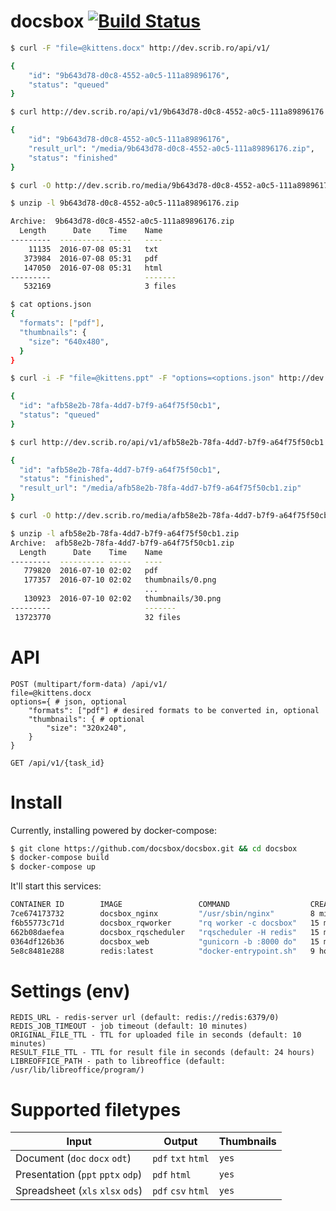 # docsbox [![Build Status](https://travis-ci.org/docsbox/docsbox.svg?branch=master)](https://travis-ci.org/docsbox/docsbox)

```bash
$ curl -F "file=@kittens.docx" http://dev.scrib.ro/api/v1/

{
    "id": "9b643d78-d0c8-4552-a0c5-111a89896176",
    "status": "queued"
}

$ curl http://dev.scrib.ro/api/v1/9b643d78-d0c8-4552-a0c5-111a89896176

{
    "id": "9b643d78-d0c8-4552-a0c5-111a89896176",
    "result_url": "/media/9b643d78-d0c8-4552-a0c5-111a89896176.zip",
    "status": "finished"
}

$ curl -O http://dev.scrib.ro/media/9b643d78-d0c8-4552-a0c5-111a89896176.zip

$ unzip -l 9b643d78-d0c8-4552-a0c5-111a89896176.zip 

Archive:  9b643d78-d0c8-4552-a0c5-111a89896176.zip
  Length      Date    Time    Name
---------  ---------- -----   ----
    11135  2016-07-08 05:31   txt
   373984  2016-07-08 05:31   pdf
   147050  2016-07-08 05:31   html
---------                     -------
   532169                     3 files
```

```bash
$ cat options.json 
{
  "formats": ["pdf"],
  "thumbnails": {
    "size": "640x480",
  }
}

$ curl -i -F "file=@kittens.ppt" -F "options=<options.json" http://dev.scrib.ro/api/v1/

{
  "id": "afb58e2b-78fa-4dd7-b7f9-a64f75f50cb1",
  "status": "queued"
}

$ curl http://dev.scrib.ro/api/v1/afb58e2b-78fa-4dd7-b7f9-a64f75f50cb1

{
  "id": "afb58e2b-78fa-4dd7-b7f9-a64f75f50cb1",
  "status": "finished",
  "result_url": "/media/afb58e2b-78fa-4dd7-b7f9-a64f75f50cb1.zip"
}

$ curl -O http://dev.scrib.ro/media/afb58e2b-78fa-4dd7-b7f9-a64f75f50cb1.zip

$ unzip -l afb58e2b-78fa-4dd7-b7f9-a64f75f50cb1.zip
Archive:  afb58e2b-78fa-4dd7-b7f9-a64f75f50cb1.zip
  Length      Date    Time    Name
---------  ---------- -----   ----
   779820  2016-07-10 02:02   pdf
   177357  2016-07-10 02:02   thumbnails/0.png
                              ...
   130923  2016-07-10 02:02   thumbnails/30.png
---------                     -------
 13723770                     32 files

```

# API

```
POST (multipart/form-data) /api/v1/
file=@kittens.docx
options={ # json, optional
    "formats": ["pdf"] # desired formats to be converted in, optional
    "thumbnails": { # optional
        "size": "320x240",
    } 
}

GET /api/v1/{task_id}
```

# Install
Currently, installing powered by docker-compose:

```bash
$ git clone https://github.com/docsbox/docsbox.git && cd docsbox
$ docker-compose build
$ docker-compose up
```

It'll start this services:

```bash
CONTAINER ID        IMAGE                 COMMAND                  CREATED             STATUS              PORTS                    NAMES
7ce674173732        docsbox_nginx         "/usr/sbin/nginx"        8 minutes ago       Up 8 minutes        0.0.0.0:80->80/tcp       docsbox_nginx_1
f6b55773c71d        docsbox_rqworker      "rq worker -c docsbox"   15 minutes ago      Up 8 minutes                                 docsbox_rqworker_1
662b08daefea        docsbox_rqscheduler   "rqscheduler -H redis"   15 minutes ago      Up 8 minutes                                 docsbox_rqscheduler_1
0364df126b36        docsbox_web           "gunicorn -b :8000 do"   15 minutes ago      Up 8 minutes        8000/tcp                 docsbox_web_1
5e8c8481e288        redis:latest          "docker-entrypoint.sh"   9 hours ago         Up 8 minutes        0.0.0.0:6379->6379/tcp   docsbox_redis_1
```

# Settings (env)

```
REDIS_URL - redis-server url (default: redis://redis:6379/0)
REDIS_JOB_TIMEOUT - job timeout (default: 10 minutes)
ORIGINAL_FILE_TTL - TTL for uploaded file in seconds (default: 10 minutes)
RESULT_FILE_TTL - TTL for result file in seconds (default: 24 hours)
LIBREOFFICE_PATH - path to libreoffice (default: /usr/lib/libreoffice/program/)
```

# Supported filetypes

| Input                              | Output              | Thumbnails |
| ---------------------------------- | ------------------- | ---------- |
| Document (`doc` `docx` `odt`)      | `pdf` `txt` `html`  | `yes`      |
| Presentation (`ppt` `pptx` `odp`)  | `pdf` `html`        | `yes`      |
| Spreadsheet (`xls` `xlsx` `ods`)   | `pdf` `csv` `html`  | `yes`      |
